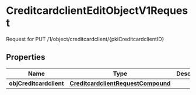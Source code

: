 

# CreditcardclientEditObjectV1Request

Request for PUT /1/object/creditcardclient/{pkiCreditcardclientID}

## Properties

| Name | Type | Description | Notes |
|------------ | ------------- | ------------- | -------------|
|**objCreditcardclient** | [**CreditcardclientRequestCompound**](CreditcardclientRequestCompound.md) |  |  |



